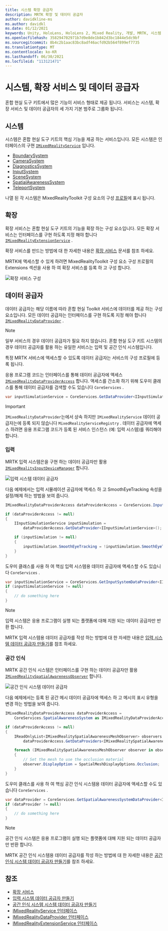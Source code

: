 ```yaml
---
title: 시스템 확장 공급자
description: MRTK 확장 및 데이터 공급자
author: davidkline-ms
ms.author: davidkl
ms.date: 01/12/2021
keywords: Unity, HoloLens, HoloLens 2, Mixed Reality, 개발, MRTK, 시스템 확장
ms.openlocfilehash: 358294702971b7d9e8de1b842d3bc1844e5dc9bf
ms.sourcegitcommit: 8b4c2b1aac83bc8adf46acfd92b564f899ef7735
ms.translationtype: MT
ms.contentlocale: ko-KR
ms.lasthandoff: 06/30/2021
ms.locfileid: "113121471"
---
```

# <a name="systems-extension-services-and-data-providers"></a>시스템, 확장 서비스 및 데이터 공급자

혼합 현실 도구 키트에서 많은 기능이 서비스 형태로 제공 됩니다. 서비스는 시스템, 확장 서비스 및 데이터 공급자의 세 가지 기본 범주로 그룹화 됩니다.

## <a name="systems"></a>시스템

시스템은 혼합 현실 도구 키트의 핵심 기능을 제공 하는 서비스입니다. 모든 시스템은 인터페이스의 구현 [`IMixedRealityService`](xref:Microsoft.MixedReality.Toolkit.IMixedRealityService) 입니다.

- [BoundarySystem](../features/boundary/boundary-system-getting-started.md)
- [CameraSystem](../features/camera-system/camera-system-overview.md)
- [DiagnosticsSystem](../features/diagnostics/diagnostics-system-getting-started.md)
- [InputSystem](../features/input/overview.md)
- [SceneSystem](../features/scene-system/scene-system-getting-started.md)
- [SpatialAwarenessSystem](../features/spatial-awareness/spatial-awareness-getting-started.md)
- [TeleportSystem](../features/teleport-system/teleport-system.md)

나열 된 각 시스템은 MixedRealityToolkit 구성 요소의 구성 [프로필](../features/profiles/profiles.md)에 표시 됩니다.

## <a name="extensions"></a>확장

확장 서비스는 혼합 현실 도구 키트의 기능을 확장 하는 구성 요소입니다. 모든 확장 서비스는 인터페이스를 구현 하도록 지정 해야 합니다 [`IMixedRealityExtensionService`](xref:Microsoft.MixedReality.Toolkit.IMixedRealityExtensionService) .

확장 서비스를 만드는 방법에 대 한 자세한 내용은 [확장 서비스](../features/extensions/extension-services.md) 문서를 참조 하세요.

MRTK에 액세스할 수 있게 하려면 MixedRealityToolkit 구성 요소 구성 프로필의 Extensions 섹션을 사용 하 여 확장 서비스를 등록 하 고 구성 합니다.

![확장 서비스 구성](../features/images/profiles/ConfiguredExtensionService.png)

## <a name="data-providers"></a>데이터 공급자

데이터 공급자는 해당 이름에 따라 혼합 현실 Toolkit 서비스에 데이터를 제공 하는 구성 요소입니다. 모든 데이터 공급자는 인터페이스를 구현 하도록 지정 해야 합니다 [`IMixedRealityDataProvider`](xref:Microsoft.MixedReality.Toolkit.IMixedRealityDataProvider) .

> [!NOTE]
> 일부 서비스의 경우 데이터 공급자가 필요 하지 않습니다. 혼합 현실 도구 키트 시스템의 경우 데이터 공급자를 활용 하는 유일한 서비스는 입력 및 공간 인식 시스템입니다.

특정 MRTK 서비스에 액세스할 수 있도록 데이터 공급자는 서비스의 구성 프로필에 등록 됩니다.

응용 프로그램 코드는 인터페이스를 통해 데이터 공급자에 액세스 [`IMixedRealityDataProviderAccess`](xref:Microsoft.MixedReality.Toolkit.IMixedRealityDataProviderAccess) 합니다. 액세스를 간소화 하기 위해 도우미 클래스를 통해 데이터 공급자를 검색할 수도 있습니다 `CoreServices` .

```c#
var inputSimulationService = CoreServices.GetDataProvider<IInputSimulationService>(CoreServices.InputSystem);
```

> [!IMPORTANT]
> `IMixedRealityDataProvider`는에서 상속 하지만 `IMixedRealityService` 데이터 공급자는에 등록 되지 않습니다 `MixedRealityServiceRegistry` . 데이터 공급자에 액세스 하려면 응용 프로그램 코드가 등록 된 서비스 인스턴스 (예: 입력 시스템)를 쿼리해야 합니다.

### <a name="input"></a>입력

MRTK 입력 시스템은을 구현 하는 데이터 공급자만 활용 [`IMixedRealityInputDeviceManager`](xref:Microsoft.MixedReality.Toolkit.Input.IMixedRealityInputDeviceManager) 합니다.

![입력 시스템 데이터 공급자](../features/images/input/RegisteredServiceProviders.PNG)

다음 예제에서는 입력 시뮬레이션 공급자에 액세스 하 고 SmoothEyeTracking 속성을 설정/해제 하는 방법을 보여 줍니다.

```c#
IMixedRealityDataProviderAccess dataProviderAccess = CoreServices.InputSystem as IMixedRealityDataProviderAccess;

if (dataProviderAccess != null)
{
    IInputSimulationService inputSimulation =
        dataProviderAccess.GetDataProvider<IInputSimulationService>();

    if (inputSimulation != null)
    {
        inputSimulation.SmoothEyeTracking = !inputSimulation.SmoothEyeTracking;
    }
}
```

도우미 클래스를 사용 하 여 핵심 입력 시스템용 데이터 공급자에 액세스할 수도 있습니다 `CoreServices` .

```c#
var inputSimulationService = CoreServices.GetInputSystemDataProvider<IInputSimulationService>();
if (inputSimulationService != null)
{
    // do something here
}
```

> [!NOTE]
> 입력 시스템은 응용 프로그램이 실행 되는 플랫폼에 대해 지원 되는 데이터 공급자만 반환 합니다.

MRTK 입력 시스템용 데이터 공급자를 작성 하는 방법에 대 한 자세한 내용은 [입력 시스템 데이터 공급자 만들기](../features/input/create-data-provider.md)를 참조 하세요.

### <a name="spatial-awareness"></a>공간 인식

MRTK 공간 인식 시스템은 인터페이스를 구현 하는 데이터 공급자만 활용 [`IMixedRealitySpatialAwarenessObserver`](xref:Microsoft.MixedReality.Toolkit.SpatialAwareness.IMixedRealitySpatialAwarenessObserver) 합니다.

![공간 인식 시스템 데이터 공급자](../features/images/spatial-awareness/SpatialAwarenessProfile.png)

다음 예제에서는 등록 된 공간 메시 데이터 공급자에 액세스 하 고 메시의 표시 유형을 변경 하는 방법을 보여 줍니다.

```c#
IMixedRealityDataProviderAccess dataProviderAccess =
    CoreServices.SpatialAwarenessSystem as IMixedRealityDataProviderAccess;

if (dataProviderAccess != null)
{
    IReadOnlyList<IMixedRealitySpatialAwarenessMeshObserver> observers =
        dataProviderAccess.GetDataProviders<IMixedRealitySpatialAwarenessMeshObserver>();

    foreach (IMixedRealitySpatialAwarenessMeshObserver observer in observers)
    {
        // Set the mesh to use the occlusion material
        observer.DisplayOption = SpatialMeshDisplayOptions.Occlusion;
    }
}
```

도우미 클래스를 사용 하 여 핵심 공간 인식 시스템용 데이터 공급자에 액세스할 수도 있습니다 `CoreServices` .

```c#
var dataProvider = CoreServices.GetSpatialAwarenessSystemDataProvider<IMixedRealitySpatialAwarenessMeshObserver>();
if (dataProvider != null)
{
    // do something here
}
```

> [!NOTE]
> 공간 인식 시스템은 응용 프로그램이 실행 되는 플랫폼에 대해 지원 되는 데이터 공급자만 반환 합니다.

MRTK 공간 인식 시스템용 데이터 공급자를 작성 하는 방법에 대 한 자세한 내용은 [공간 인식 시스템 데이터 공급자 만들기](../features/spatial-awareness/create-data-provider.md)를 참조 하세요.

## <a name="see-also"></a>참조

- [확장 서비스](../features/extensions/extension-services.md)
- [입력 시스템 데이터 공급자 만들기](../features/input/create-data-provider.md)
- [공간 인식 시스템 시스템 데이터 공급자 만들기](../features/spatial-awareness/create-data-provider.md)
- [IMixedRealityService 인터페이스](xref:Microsoft.MixedReality.Toolkit.IMixedRealityService)
- [IMixedRealityDataProvider 인터페이스](xref:Microsoft.MixedReality.Toolkit.IMixedRealityDataProvider)
- [IMixedRealityExtensionService 인터페이스](xref:Microsoft.MixedReality.Toolkit.IMixedRealityExtensionService)
